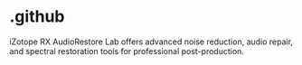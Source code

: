 # .github
iZotope RX AudioRestore Lab offers advanced noise reduction, audio repair, and spectral restoration tools for professional post-production.
